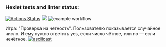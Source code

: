 ### Hexlet tests and linter status:
[![Actions Status](https://github.com/Nikolas888/frontend-project-lvl1/workflows/hexlet-check/badge.svg)](https://github.com/Nikolas888/frontend-project-lvl1/actions)
<a href="https://codeclimate.com/github/codeclimate/codeclimate/maintainability"><img src="https://api.codeclimate.com/v1/badges/a99a88d28ad37a79dbf6/maintainability" /></a>
![example workflow](https://github.com/Nikolas888/frontend-project-lvl1/actions/workflows/test.yml/badge.svg)

Игра: "Проверка на четность". Пользователю показывается случайное число. И ему нужно ответить yes, если число чётное, или no — если нечётное.
[![asciicast](https://asciinema.org/a/MynzoGSby4Pbyf9RFN9jRdPdf.svg)](https://asciinema.org/a/MynzoGSby4Pbyf9RFN9jRdPdf)
